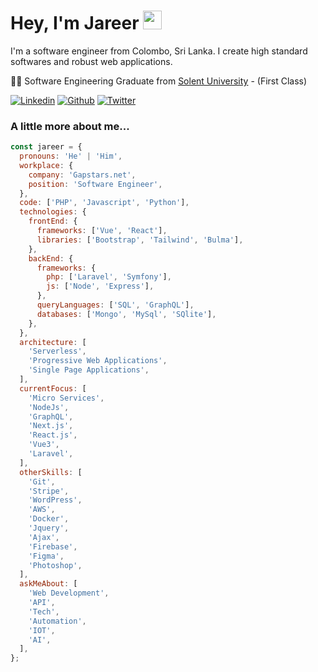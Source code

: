 # Hey, I'm Jareer <img src="https://media.giphy.com/media/QssGEmpkyEOhBCb7e1/giphy.gif" width="30">

I'm a software engineer from Colombo, Sri Lanka. I create high standard softwares and robust web applications.

👨‍🎓 Software Engineering Graduate from [Solent University](https://www.solent.ac.uk/courses/undergraduate/software-engineering-bsc) - (First Class)

<p>
  <a href="https://www.linkedin.com/in/jareer-zeenam/" target="_blank"><img alt="Linkedin" src="https://img.shields.io/badge/LinkedIn-0077B5?style=for-the-badge&logo=linkedin&logoColor=white" /></a>
  <a href="https://github.com/jareerzeenam" target="_blank"><img alt="Github" src="https://img.shields.io/badge/GitHub-%2312100E.svg?&style=for-the-badge&logo=Github&logoColor=white" /></a>
  <a href="https://twitter.com/Jareer28" target="_blank"><img alt="Twitter" src="https://img.shields.io/badge/twitter-%231DA1F2.svg?&style=for-the-badge&logo=twitter&logoColor=white" /></a>
</p>

### A little more about me...

<!-- ```php
<?php

namespace Jareer;

class About extends Me
{
    public function getCurrentWorkplace(): array
    {
        return [
            'workplace' => [
                'company' => 'Gapstars.net',
                'position' => 'Full Stack Developer'
            ]
        ];
    }

    public function getDailySkills(): array
    {
        return [
            Php::class,
            Laravel::class,
            Vuejs::class,
            JavaScript::class,
            Nodejs::class,
            GraphQl::class,
            MySql::class,
            MongoDB::class,
            Bootstrap::class,
            TailwindCss::class,
            Sass::class,
        ];
    }

    public function getOtherSkills(): array
    {
        return [
            Git::class,
            Docker::class,
            WordPress::class,
            Jquery::class,
            Ajax::class,
            Serverless::class,
            Firebase::class,
            Stripe::class,
            Python::class,
            Aws::class,
            Figma::class,
            PhotoShop::class,
            Illustrator::class,
        ];
    }

    public function getFutureGoal(): string
    {
        return 'To be a Software Solution Architect.';
    }
}
``` -->

```js
const jareer = {
  pronouns: 'He' | 'Him',
  workplace: {
    company: 'Gapstars.net',
    position: 'Software Engineer',
  },
  code: ['PHP', 'Javascript', 'Python'],
  technologies: {
    frontEnd: {
      frameworks: ['Vue', 'React'],
      libraries: ['Bootstrap', 'Tailwind', 'Bulma'],
    },
    backEnd: {
      frameworks: {
        php: ['Laravel', 'Symfony'],
        js: ['Node', 'Express'],
      },
      queryLanguages: ['SQL', 'GraphQL'],
      databases: ['Mongo', 'MySql', 'SQlite'],
    },
  },
  architecture: [
    'Serverless',
    'Progressive Web Applications',
    'Single Page Applications',
  ],
  currentFocus: [
    'Micro Services',
    'NodeJs',
    'GraphQL',
    'Next.js',
    'React.js',
    'Vue3',
    'Laravel',
  ],
  otherSkills: [
    'Git',
    'Stripe',
    'WordPress',
    'AWS',
    'Docker',
    'Jquery',
    'Ajax',
    'Firebase',
    'Figma',
    'Photoshop',
  ],
  askMeAbout: [
    'Web Development',
    'API',
    'Tech',
    'Automation',
    'IOT',
    'AI',
  ],
};

```
